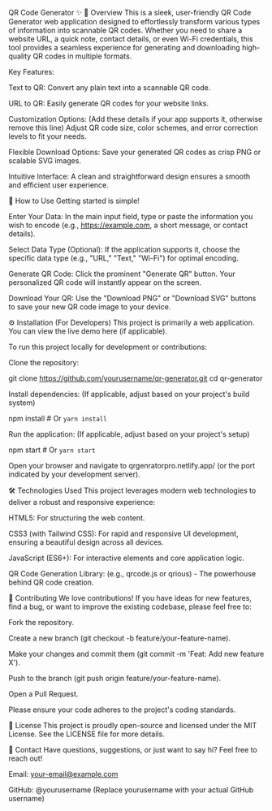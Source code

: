 QR Code Generator ✨
🚀 Overview
This is a sleek, user-friendly QR Code Generator web application designed to effortlessly transform various types of information into scannable QR codes. Whether you need to share a website URL, a quick note, contact details, or even Wi-Fi credentials, this tool provides a seamless experience for generating and downloading high-quality QR codes in multiple formats.

Key Features:

Text to QR: Convert any plain text into a scannable QR code.

URL to QR: Easily generate QR codes for your website links.

Customization Options: (Add these details if your app supports it, otherwise remove this line) Adjust QR code size, color schemes, and error correction levels to fit your needs.

Flexible Download Options: Save your generated QR codes as crisp PNG or scalable SVG images.

Intuitive Interface: A clean and straightforward design ensures a smooth and efficient user experience.

🎯 How to Use
Getting started is simple!

Enter Your Data: In the main input field, type or paste the information you wish to encode (e.g., https://example.com, a short message, or contact details).

Select Data Type (Optional): If the application supports it, choose the specific data type (e.g., "URL," "Text," "Wi-Fi") for optimal encoding.

Generate QR Code: Click the prominent "Generate QR" button. Your personalized QR code will instantly appear on the screen.

Download Your QR: Use the "Download PNG" or "Download SVG" buttons to save your new QR code image to your device.

⚙️ Installation (For Developers)
This project is primarily a web application. You can view the live demo here (if applicable).

To run this project locally for development or contributions:

Clone the repository:

git clone https://github.com/yourusername/qr-generator.git
cd qr-generator

Install dependencies: (If applicable, adjust based on your project's build system)

npm install # Or `yarn install`

Run the application: (If applicable, adjust based on your project's setup)

npm start # Or `yarn start`

Open your browser and navigate to qrgenratorpro.netlify.app/ (or the port indicated by your development server).

🛠️ Technologies Used
This project leverages modern web technologies to deliver a robust and responsive experience:

HTML5: For structuring the web content.

CSS3 (with Tailwind CSS): For rapid and responsive UI development, ensuring a beautiful design across all devices.

JavaScript (ES6+): For interactive elements and core application logic.

QR Code Generation Library: (e.g., qrcode.js or qrious) - The powerhouse behind QR code creation.

👋 Contributing
We love contributions! If you have ideas for new features, find a bug, or want to improve the existing codebase, please feel free to:

Fork the repository.

Create a new branch (git checkout -b feature/your-feature-name).

Make your changes and commit them (git commit -m 'Feat: Add new feature X').

Push to the branch (git push origin feature/your-feature-name).

Open a Pull Request.

Please ensure your code adheres to the project's coding standards.

📄 License
This project is proudly open-source and licensed under the MIT License. See the LICENSE file for more details.

📧 Contact
Have questions, suggestions, or just want to say hi? Feel free to reach out!

Email: your-email@example.com

GitHub: @yourusername (Replace yourusername with your actual GitHub username)
